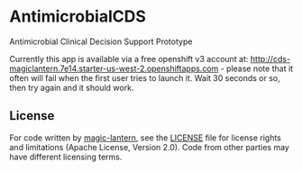 # AntimicrobialCDS
Antimicrobial Clinical Decision Support Prototype

Currently this app is available via a free openshift v3 account at: http://cds-magiclantern.7e14.starter-us-west-2.openshiftapps.com - please note that it often will fail when the first user tries to launch it. Wait 30 seconds or so, then try again and it should work.

## License
For code written by [magic-lantern](https://github.com/magic-lantern), see the [LICENSE](LICENSE) file for license rights and limitations (Apache License, Version 2.0).
Code from other parties may have different licensing terms.
